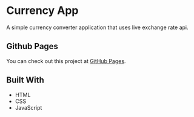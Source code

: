 # Currency App

A simple currency converter application that uses live exchange rate api.

## Github Pages

You can check out this project at [GitHub Pages](https://sahinaykkt.github.io/CurrencyApp/).

## Built With

* HTML
* CSS
* JavaScript

